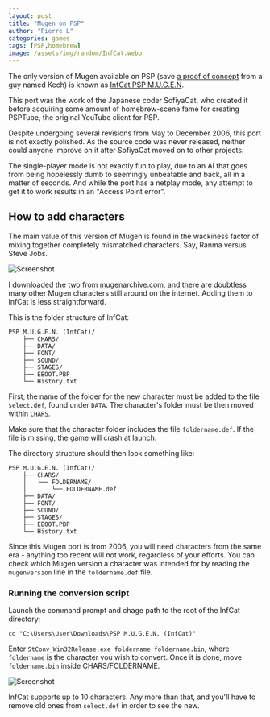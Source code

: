 ```yaml
---
layout: post
title: "Mugen on PSP"
author: "Pierre L"
categories: games
tags: [PSP,homebrew]
image: /assets/img/random/InfCat.webp
---
```


The only version of Mugen available on PSP (save [a proof of concept](https://archive.org/details/open-mugen-psp.-7z) from a guy named Kech) is known as [InfCat PSP M.U.G.E.N](https://archive.org/details/psp-m.-u.-g.-e.-n.-inf-cat.-7z).

This port was the work of the Japanese coder SofiyaCat, who created it before acquiring some amount of homebrew-scene fame for creating PSPTube, the original YouTube client for PSP.

Despite undergoing several revisions from May to December 2006, this port is not exactly polished. As the source code was never released, neither could anyone improve on it after SofiyaCat moved on to other projects.

The single-player mode is not exactly fun to play, due to an AI that goes from being hopelessly dumb to seemingly unbeatable and back, all in a matter of seconds. And while the port has a netplay mode, any attempt to get it to work results in an "Access Point error".

## How to add characters

The main value of this version of Mugen is found in the wackiness factor of mixing together completely mismatched characters. Say, Ranma versus Steve Jobs.

![Screenshot](https://github.com/PSP-Archive/PSP-Archive.github.io/raw/gh-pages/assets/img/snaps/infcat-ranma-jobs.webp)

I downloaded the two from mugenarchive.com, and there are doubtless many other Mugen characters still around on the internet. Adding them to InfCat is less straightforward. 

This is the folder structure of InfCat:

```
PSP M.U.G.E.N. (InfCat)/
	├── CHARS/
	├── DATA/
	├── FONT/
	├── SOUND/
	├── STAGES/
	├── EBOOT.PBP
	└── History.txt
```

First, the name of the folder for the new character must be added to the file `select.def`, found under `DATA`. The character's folder must be then moved within `CHARS`. 

Make sure that the character folder includes the file `foldername.def`. If the file is missing, the game will crash at launch.

The directory structure should then look something like:

```
PSP M.U.G.E.N. (InfCat)/
	├── CHARS/
	│   └── FOLDERNAME/	
	│   	└── FOLDERNAME.def
	├── DATA/
	├── FONT/
	├── SOUND/
	├── STAGES/
	├── EBOOT.PBP
	└── History.txt
```

Since this Mugen port is from 2006, you will need characters from the same era - anything too recent will not work, regardless of your efforts. You can check which Mugen version a character was intended for by reading the `mugenversion` line in the `foldername.def` file.

### Running the conversion script

Launch the command prompt and chage path to the root of the InfCat directory:

`cd "C:\Users\User\Downloads\PSP M.U.G.E.N. (InfCat)"`

Enter `StConv_Win32Release.exe foldername foldername.bin`, where `foldername` is the character you wish to convert. Once it is done, move `foldername.bin` inside CHARS/FOLDERNAME.

![Screenshot](https://github.com/PSP-Archive/PSP-Archive.github.io/raw/gh-pages/assets/img/snaps/InfCat-newchar.webp)

InfCat supports up to 10 characters. Any more than that, and you'll have to remove old ones from `select.def` in order to see the new.
